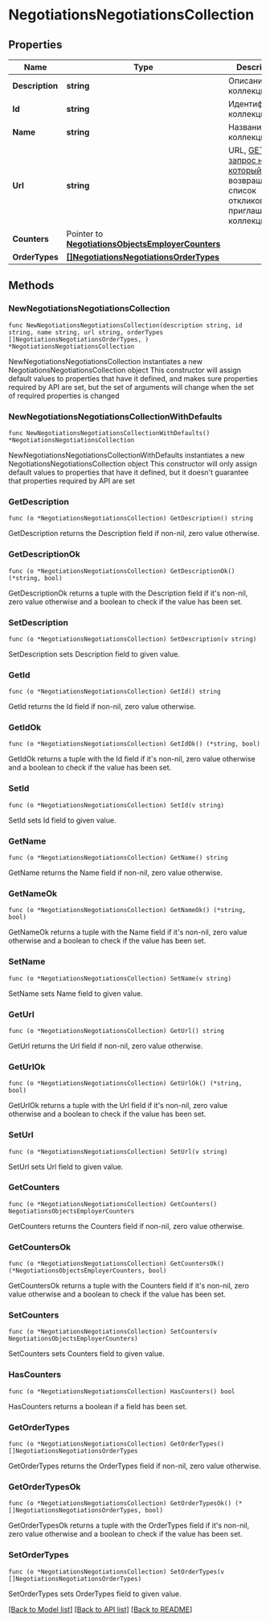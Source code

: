 # NegotiationsNegotiationsCollection

## Properties

Name | Type | Description | Notes
------------ | ------------- | ------------- | -------------
**Description** | **string** | Описание коллекции | 
**Id** | **string** | Идентификатор коллекции | 
**Name** | **string** | Название коллекции | 
**Url** | **string** | URL, [GET-запрос на который](#tag/Otklikipriglasheniya-rabotodatelya/operation/get-negotiations) возвращает список откликов/приглашений коллекции  | 
**Counters** | Pointer to [**NegotiationsObjectsEmployerCounters**](NegotiationsObjectsEmployerCounters.md) |  | [optional] 
**OrderTypes** | [**[]NegotiationsNegotiationsOrderTypes**](NegotiationsNegotiationsOrderTypes.md) |  | 

## Methods

### NewNegotiationsNegotiationsCollection

`func NewNegotiationsNegotiationsCollection(description string, id string, name string, url string, orderTypes []NegotiationsNegotiationsOrderTypes, ) *NegotiationsNegotiationsCollection`

NewNegotiationsNegotiationsCollection instantiates a new NegotiationsNegotiationsCollection object
This constructor will assign default values to properties that have it defined,
and makes sure properties required by API are set, but the set of arguments
will change when the set of required properties is changed

### NewNegotiationsNegotiationsCollectionWithDefaults

`func NewNegotiationsNegotiationsCollectionWithDefaults() *NegotiationsNegotiationsCollection`

NewNegotiationsNegotiationsCollectionWithDefaults instantiates a new NegotiationsNegotiationsCollection object
This constructor will only assign default values to properties that have it defined,
but it doesn't guarantee that properties required by API are set

### GetDescription

`func (o *NegotiationsNegotiationsCollection) GetDescription() string`

GetDescription returns the Description field if non-nil, zero value otherwise.

### GetDescriptionOk

`func (o *NegotiationsNegotiationsCollection) GetDescriptionOk() (*string, bool)`

GetDescriptionOk returns a tuple with the Description field if it's non-nil, zero value otherwise
and a boolean to check if the value has been set.

### SetDescription

`func (o *NegotiationsNegotiationsCollection) SetDescription(v string)`

SetDescription sets Description field to given value.


### GetId

`func (o *NegotiationsNegotiationsCollection) GetId() string`

GetId returns the Id field if non-nil, zero value otherwise.

### GetIdOk

`func (o *NegotiationsNegotiationsCollection) GetIdOk() (*string, bool)`

GetIdOk returns a tuple with the Id field if it's non-nil, zero value otherwise
and a boolean to check if the value has been set.

### SetId

`func (o *NegotiationsNegotiationsCollection) SetId(v string)`

SetId sets Id field to given value.


### GetName

`func (o *NegotiationsNegotiationsCollection) GetName() string`

GetName returns the Name field if non-nil, zero value otherwise.

### GetNameOk

`func (o *NegotiationsNegotiationsCollection) GetNameOk() (*string, bool)`

GetNameOk returns a tuple with the Name field if it's non-nil, zero value otherwise
and a boolean to check if the value has been set.

### SetName

`func (o *NegotiationsNegotiationsCollection) SetName(v string)`

SetName sets Name field to given value.


### GetUrl

`func (o *NegotiationsNegotiationsCollection) GetUrl() string`

GetUrl returns the Url field if non-nil, zero value otherwise.

### GetUrlOk

`func (o *NegotiationsNegotiationsCollection) GetUrlOk() (*string, bool)`

GetUrlOk returns a tuple with the Url field if it's non-nil, zero value otherwise
and a boolean to check if the value has been set.

### SetUrl

`func (o *NegotiationsNegotiationsCollection) SetUrl(v string)`

SetUrl sets Url field to given value.


### GetCounters

`func (o *NegotiationsNegotiationsCollection) GetCounters() NegotiationsObjectsEmployerCounters`

GetCounters returns the Counters field if non-nil, zero value otherwise.

### GetCountersOk

`func (o *NegotiationsNegotiationsCollection) GetCountersOk() (*NegotiationsObjectsEmployerCounters, bool)`

GetCountersOk returns a tuple with the Counters field if it's non-nil, zero value otherwise
and a boolean to check if the value has been set.

### SetCounters

`func (o *NegotiationsNegotiationsCollection) SetCounters(v NegotiationsObjectsEmployerCounters)`

SetCounters sets Counters field to given value.

### HasCounters

`func (o *NegotiationsNegotiationsCollection) HasCounters() bool`

HasCounters returns a boolean if a field has been set.

### GetOrderTypes

`func (o *NegotiationsNegotiationsCollection) GetOrderTypes() []NegotiationsNegotiationsOrderTypes`

GetOrderTypes returns the OrderTypes field if non-nil, zero value otherwise.

### GetOrderTypesOk

`func (o *NegotiationsNegotiationsCollection) GetOrderTypesOk() (*[]NegotiationsNegotiationsOrderTypes, bool)`

GetOrderTypesOk returns a tuple with the OrderTypes field if it's non-nil, zero value otherwise
and a boolean to check if the value has been set.

### SetOrderTypes

`func (o *NegotiationsNegotiationsCollection) SetOrderTypes(v []NegotiationsNegotiationsOrderTypes)`

SetOrderTypes sets OrderTypes field to given value.



[[Back to Model list]](../README.md#documentation-for-models) [[Back to API list]](../README.md#documentation-for-api-endpoints) [[Back to README]](../README.md)


